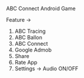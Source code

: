 ABC Connect Android Game




Feature -> 
1. ABC Tracing
2. ABC Ballon
3. ABC Connect
4. Google Admob
5. Share
6. Rate App
7. Settings -> Audio ON/OFF

   

